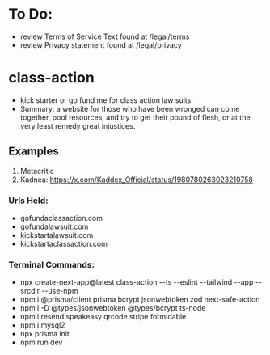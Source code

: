 # To Do:

- review Terms of Service Text found at /legal/terms
- review Privacy statement found at /legal/privacy

# class-action

- kick starter or go fund me for class action law suits.
- Summary: a website for those who have been wronged can come together, pool resources, and try to get their pound of flesh, or at the very least remedy great injustices. 


## Examples
1. Metacritic
2. Kadnea: https://x.com/Kaddex_Official/status/1980780263023210758


### Urls Held:

- gofundaclassaction.com
- gofundalawsuit.com
- kickstartalawsuit.com
- kickstartaclassaction.com

### Terminal Commands:

- npx create-next-app@latest class-action --ts --eslint --tailwind --app --srcdir --use-npm
- npm i @prisma/client prisma bcrypt jsonwebtoken zod next-safe-action
- npm i -D @types/jsonwebtoken @types/bcrypt ts-node
- npm i resend speakeasy qrcode stripe formidable
- npm i mysql2
- npx prisma init
- npm run dev
